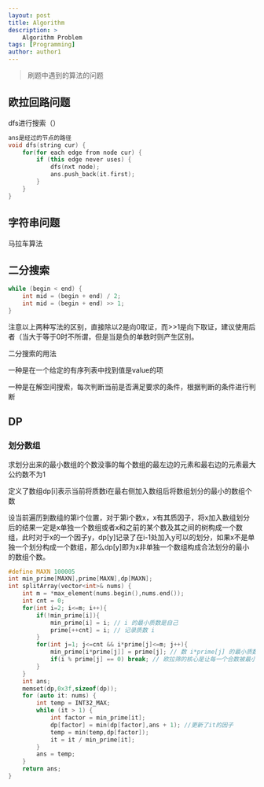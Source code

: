 ```yaml
---
layout: post
title: Algorithm
description: >
    Algorithm Problem
tags: [Programming]
author: author1
---
```


> 刷题中遇到的算法的问题

## 欧拉回路问题

dfs进行搜索（）

```C++
ans是经过的节点的路径
void dfs(string cur) {
    for(for each edge from node cur) {
        if (this edge never uses) {
            dfs(nxt node);
            ans.push_back(it.first);
        }
    }
}
```

## 字符串问题

马拉车算法

## 二分搜索

```C++
while (begin < end) {
    int mid = (begin + end) / 2;
    int mid = (begin + end) >> 1;
}
```

注意以上两种写法的区别，直接除以2是向0取证，而>>1是向下取证，建议使用后者（当大于等于0时不所谓，但是当是负的单数时则产生区别。

二分搜索的用法

一种是在一个给定的有序列表中找到值是value的项

一种是在解空间搜索，每次判断当前是否满足要求的条件，根据判断的条件进行判断

## DP

### 划分数组

求划分出来的最小数组的个数没事的每个数组的最左边的元素和最右边的元素最大公约数不为1

定义了数组dp[i]表示当前将质数i在最右侧加入数组后将数组划分的最小的数组个数

设当前遍历到数组的第i个位置，对于第i个数x，x有其质因子，将x加入数组划分后的结果一定是x单独一个数组或者x和之前的某个数及其之间的树构成一个数组，此时对于x的一个因子y，dp[y]记录了在i-1处加入y可以的划分，如果x不是单独一个划分构成一个数组，那么dp[y]即为x非单独一个数组构成合法划分的最小的数组个数。

```C++
#define MAXN 100005
int min_prime[MAXN],prime[MAXN],dp[MAXN];
int splitArray(vector<int>& nums) {
    int m = *max_element(nums.begin(),nums.end());
    int cnt = 0;
    for(int i=2; i<=m; i++){
        if(!min_prime[i]){
            min_prime[i] = i; // i 的最小质数是自己
            prime[++cnt] = i; // 记录质数 i
        }
        for(int j=1; j<=cnt && i*prime[j]<=m; j++){
            min_prime[i*prime[j]] = prime[j]; // 数 i*prime[j] 的最小质数是 prime[j]
            if(i % prime[j] == 0) break; // 欧拉筛的核心是让每一个合数被最小的质因数筛去, 所以这里必须break
        }
    }
    int ans;
    memset(dp,0x3f,sizeof(dp));
    for (auto it: nums) {
        int temp = INT32_MAX;
        while (it > 1) {
            int factor = min_prime[it];
            dp[factor] = min(dp[factor],ans + 1); //更新了it的因子
            temp = min(temp,dp[factor]);
            it = it / min_prime[it];
        }
        ans = temp;
    }
    return ans;
}
```
